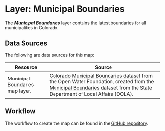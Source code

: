 # Layer: Municipal Boundaries

The ***Municipal Boundaries*** layer contains the latest boundaries for all municipalities in Colorado.

## Data Sources

The following are data sources for this map:

| **Resource** | **Source** |
| -- | -- |
| Municipal Boundaries map layer. | [Colorado Municipal Boundaries dataset](https://data.openwaterfoundation.org/state/co/dola/municipal-boundaries) from the Open Water Foundation, created from the [Municipal Boundaries](https://demography.dola.colorado.gov/assets/html/gis.html) dataset from the State Department of Local Affairs (DOLA). |

## Workflow

The workflow to create the map can be found in the [GitHub repository](https://github.com/OpenWaterFoundation/owf-infomapper-poudre/tree/master/workflow/BasinEntities/Municipal-Municipalities).
